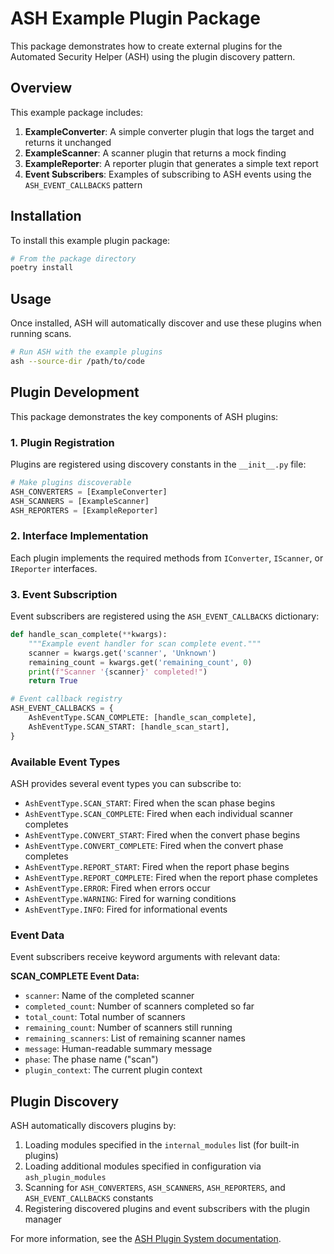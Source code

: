 # ASH Example Plugin Package

This package demonstrates how to create external plugins for the Automated Security Helper (ASH) using the plugin discovery pattern.

## Overview

This example package includes:

1. **ExampleConverter**: A simple converter plugin that logs the target and returns it unchanged
2. **ExampleScanner**: A scanner plugin that returns a mock finding
3. **ExampleReporter**: A reporter plugin that generates a simple text report
4. **Event Subscribers**: Examples of subscribing to ASH events using the `ASH_EVENT_CALLBACKS` pattern

## Installation

To install this example plugin package:

```bash
# From the package directory
poetry install
```

## Usage

Once installed, ASH will automatically discover and use these plugins when running scans.

```bash
# Run ASH with the example plugins
ash --source-dir /path/to/code
```

## Plugin Development

This package demonstrates the key components of ASH plugins:

### 1. Plugin Registration

Plugins are registered using discovery constants in the `__init__.py` file:

```python
# Make plugins discoverable
ASH_CONVERTERS = [ExampleConverter]
ASH_SCANNERS = [ExampleScanner]
ASH_REPORTERS = [ExampleReporter]
```

### 2. Interface Implementation

Each plugin implements the required methods from `IConverter`, `IScanner`, or `IReporter` interfaces.

### 3. Event Subscription

Event subscribers are registered using the `ASH_EVENT_CALLBACKS` dictionary:

```python
def handle_scan_complete(**kwargs):
    """Example event handler for scan complete event."""
    scanner = kwargs.get('scanner', 'Unknown')
    remaining_count = kwargs.get('remaining_count', 0)
    print(f"Scanner '{scanner}' completed!")
    return True

# Event callback registry
ASH_EVENT_CALLBACKS = {
    AshEventType.SCAN_COMPLETE: [handle_scan_complete],
    AshEventType.SCAN_START: [handle_scan_start],
}
```

### Available Event Types

ASH provides several event types you can subscribe to:

- `AshEventType.SCAN_START`: Fired when the scan phase begins
- `AshEventType.SCAN_COMPLETE`: Fired when each individual scanner completes
- `AshEventType.CONVERT_START`: Fired when the convert phase begins
- `AshEventType.CONVERT_COMPLETE`: Fired when the convert phase completes
- `AshEventType.REPORT_START`: Fired when the report phase begins
- `AshEventType.REPORT_COMPLETE`: Fired when the report phase completes
- `AshEventType.ERROR`: Fired when errors occur
- `AshEventType.WARNING`: Fired for warning conditions
- `AshEventType.INFO`: Fired for informational events

### Event Data

Event subscribers receive keyword arguments with relevant data:

**SCAN_COMPLETE Event Data:**
- `scanner`: Name of the completed scanner
- `completed_count`: Number of scanners completed so far
- `total_count`: Total number of scanners
- `remaining_count`: Number of scanners still running
- `remaining_scanners`: List of remaining scanner names
- `message`: Human-readable summary message
- `phase`: The phase name ("scan")
- `plugin_context`: The current plugin context

## Plugin Discovery

ASH automatically discovers plugins by:

1. Loading modules specified in the `internal_modules` list (for built-in plugins)
2. Loading additional modules specified in configuration via `ash_plugin_modules`
3. Scanning for `ASH_CONVERTERS`, `ASH_SCANNERS`, `ASH_REPORTERS`, and `ASH_EVENT_CALLBACKS` constants
4. Registering discovered plugins and event subscribers with the plugin manager

For more information, see the [ASH Plugin System documentation](https://github.com/awslabs/automated-security-helper/blob/main/AmazonQ.md).
